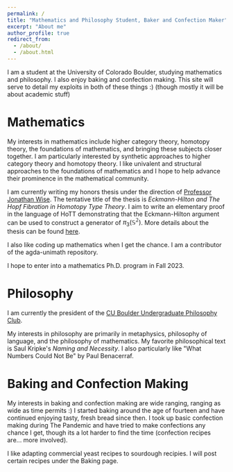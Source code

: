 ```yaml
---
permalink: /
title: "Mathematics and Philosophy Student, Baker and Confection Maker"
excerpt: "About me"
author_profile: true
redirect_from: 
  - /about/
  - /about.html
---
```


I am a student at the University of Colorado Boulder, studying mathematics and philosophy. I also enjoy baking and confection making. This site will serve to detail my exploits in both of these things :) (though mostly it will be about academic stuff)

Mathematics
======
My interests in mathematics include higher category theory, homotopy theory, the foundations of mathematics, and bringing these subjects closer together. I am particularly interested by synthetic approaches to higher category theory and homotopy theory. I like univalent and structural approaches to the foundations of mathematics and I hope to help advance their prominence in the mathematical community.

I am currently writing my honors thesis under the direction of [Professor Jonathan Wise](http://math.colorado.edu/~jonathan.wise/index.html). The tentative title of the thesis is *Eckmann-Hilton and The Hopf Fibration in Homotopy Type Theory*. I aim to write an elementary proof in the language of HoTT demonstrating that the Eckmann-Hilton argument can be used to construct a generator of $\pi_3(\mathbb{S^2})$. More details about the thesis can be found [here](https://morphismz.github.io/publications/2023-03-01-eh-and-hopf).

I also like coding up mathematics when I get the chance. I am a contributor of the agda-unimath repository.

I hope to enter into a mathematics Ph.D. program in Fall 2023.

Philosophy
======
I am currently the president of the [CU Boulder Undergraduate Philosophy Club](https://www.colorado.edu/philosophy/events/undergraduate-philosophy-club).

My interests in philosophy are primarily in metaphysics, philosophy of language, and the philosophy of mathematics. My favorite philosophical text is Saul Kripke's *Naming and Necessity*. I also particularly like "What Numbers Could Not Be" by Paul Benacerraf. 

Baking and Confection Making
======
My interests in baking and confection making are wide ranging, ranging as wide as time permits :) I started baking around the age of fourteen and have continued enjoying tasty, fresh bread since then. I took up basic confection making during The Pandemic and have tried to make confections any chance I get, though its a lot harder to find the time (confection recipes are... more involved). 

I like adapting commercial yeast recipes to sourdough recipies. I will post certain recipes under the Baking page.